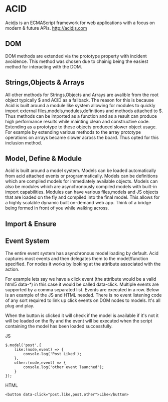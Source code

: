 ACID 
=======
Acidjs is an ECMAScript framework for web applications with a focus on modern & future APIs. http://acidjs.com


DOM
-----------------------
DOM methods are extended via the prototype property with incident avoidence. This method was chosen due to chainig being the easiest method for interacting with the DOM.

Strings,Objects & Arrays
-----------------------
All other methods for Strings,Objects and Arrays are avalible from the root object typically $ and ACID as a fallback. The reason for this is because Acid is built around a module like system allowing for modules to quickly import external files,models,modules,definitions and methods attached to $. Thus methods can be imported as a function and as a result can produce high performance results while mainting clean and constructive code. Extending as a prototype to these objects produced slower object usage. For example by extending various methods to the array prototype operations on arrays became slower across the board. Thus opted for this inclusion method.

Model, Define & Module
-----------------------

Acid is built around a model system. Models can be loaded automatically from acid attached events or programmatically. Models can be definitions which are compiled models for immediately available objects. Models can also be modules which are asynchronously compiled models with built-in import capabilities. Modules can have various files,models and JS objects that are loaded on the fly and compiled into the final model. This allows for a highly scalable dynamic built on-demand web app. Think of a bridge being formed in front of you while walking across. 

Import & Ensure
-----------------------


Event System
------------

The entire event system has asynchronous model loading by default. Acid captures most events and then delegates them to the model/function specified. For nodes it works by looking at the attribute associated with the action. 

For example lets say we have a click event (the attribute would be a valid html5 data-*) in this case it would be called data-click. Multiple events are supported by a comma separated list. Events are executed in a row. Below is an example of the JS and HTML needed. There is no event listening code of any sort required to link up click events on DOM nodes to models. It's all plug and play. 

When the button is clicked it will check if the model is available if it's not it will be loaded on the fly and the event will be executed when the script containing the model has been loaded successfully.

JS

    $.model('post',{
    	like:(node,event) => {
    		console.log('Post Liked');
    	},
    	other:(node,event) => {
    		console.log('other event launched');
    	}
    });

HTML

    <button data-click="post.like,post.other">Like</button>
